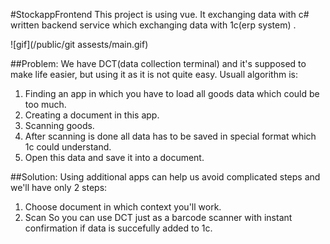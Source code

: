 #StockappFrontend
This project is using vue. It exchanging data with c# written backend service which exchanging data with 1c(erp system) . 

![gif](/public/git assests/main.gif)

##Problem:
We have DCT(data collection terminal) and it's supposed to make life easier, but using it as it is not quite easy.
Usuall algorithm is:
1) Finding an app in which you have to load all goods data which could be too much.
2) Creating a document in this app.
3) Scanning goods.
4) After scanning is done all data has to be saved in special format which 1c could understand.
5) Open this data and save it into a document.

##Solution:
Using additional apps can help us avoid complicated steps and we'll have only 2 steps:
1) Choose document in which context you'll work.
2) Scan
So you can use DCT just as a barcode scanner with instant confirmation if data is succefully added to 1c. 
